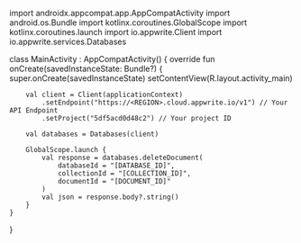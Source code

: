 import androidx.appcompat.app.AppCompatActivity
import android.os.Bundle
import kotlinx.coroutines.GlobalScope
import kotlinx.coroutines.launch
import io.appwrite.Client
import io.appwrite.services.Databases

class MainActivity : AppCompatActivity() {
    override fun onCreate(savedInstanceState: Bundle?) {
        super.onCreate(savedInstanceState)
        setContentView(R.layout.activity_main)

        val client = Client(applicationContext)
            .setEndpoint("https://<REGION>.cloud.appwrite.io/v1") // Your API Endpoint
            .setProject("5df5acd0d48c2") // Your project ID

        val databases = Databases(client)

        GlobalScope.launch {
            val response = databases.deleteDocument(
                databaseId = "[DATABASE_ID]",
                collectionId = "[COLLECTION_ID]",
                documentId = "[DOCUMENT_ID]"
            )
            val json = response.body?.string()        
        }
    }
}